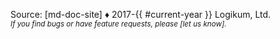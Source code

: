 Source: [md-doc-site] ♦ 2017-{{ #current-year }} Logikum, Ltd.
<br />
<i><small>If you find bugs or have feature requests, please [let us know].</small><i>

